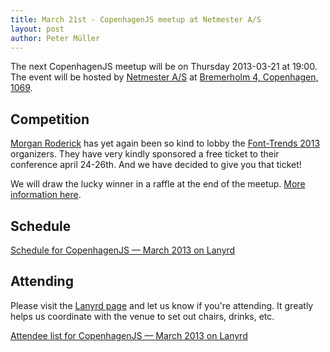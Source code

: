 ```yaml
---
title: March 21st - CopenhagenJS meetup at Netmester A/S
layout: post
author: Peter Müller
---
```


The next CopenhagenJS meetup will be on Thursday 2013-03-21 at 19:00. The event will be hosted by [Netmester A/S](http://www.netmester.dk/) at [Bremerholm 4, Copenhagen, 1069](http://goo.gl/maps/ZB7Zr).

## Competition
<a href="http://roderick.dk/">Morgan Roderick</a> has yet again been so kind to lobby the <a href="http://2013.front-trends.com/">Font-Trends 2013</a> organizers. They have very kindly sponsored a free ticket to their conference april 24-26th. And we have decided to give you that ticket!

We will draw the lucky winner in a raffle at the end of the meetup. <a href="http://lanyrd.com/2013/copenhagenjs-march/">More information here</a>.

## Schedule

<div class="lanyrd-target-schedule">
    <a href="http://lanyrd.com/2013/copenhagenjs-march/schedule/"
        class="lanyrd-schedule"
        data-lanyrd-abstracts
        data-lanyrd-truncateabstracts="50"
        data-lanyrd-speakers
        data-lanyrd-speakerlabels>
        Schedule for CopenhagenJS — March 2013 on Lanyrd
    </a>
</div>

## Attending

Please visit the [Lanyrd page](http://lanyrd.com/2013/copenhagenjs-march/) and let us know if you're attending. It greatly helps us coordinate with the venue to set out chairs, drinks, etc.

<div class="lanyrd-target-participants">
    <a href="http://lanyrd.com/2013/copenhagenjs-march/attendees/"
        class="lanyrd-participants"
        data-lanyrd-limit="30">
        Attendee list for CopenhagenJS — March 2013 on Lanyrd
    </a>
</div>
